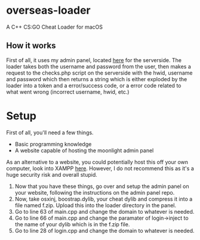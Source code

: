 # overseas-loader
A C++ CS:GO Cheat Loader for macOS

## How it works
First of all, it uses my admin panel, located <a href="https://github.com/gLevaa/moonlight-admin">here</a> for the serverside. The loader takes both the username and password from the user, then makes a request to the checks.php script on the serverside with the hwid, username and password which then returns a string which is either exploded by the loader into a token and a error/success code, or a error code related to what went wrong (incorrect username, hwid, etc.)

# Setup
First of all, you'll need a few things. 

<ul>
  <li>Basic programming knowledge</li>
  <li>A website capable of hosting the moonlight admin panel</li>
</ul>

As an alternative to a website, you could potentially host this off your own computer, look into XAMPP <a href="https://www.apachefriends.org/download.html">here</a>. However, I do not recommend this as it's a huge security risk and overall stupid.

<ol>
  <li>Now that you have these things, go over and setup the admin panel on your website, following the instructions on the admin panel repo.</li>
  <li>Now, take osxinj, boostrap.dylib, your cheat dylib and compress it into a file named f.zip. Upload this into the loader directory in the panel.</li>
  <li>Go to line 63 of main.cpp and change the domain to whatever is needed.</li>
  <li>Go to line 66 of main.cpp and change the paramater of login->inject to the name of your dylib which is in the f.zip file.</li>
  <li>Go to line 28 of login.cpp and change the domain to whatever is needed.</li>
</ol>
